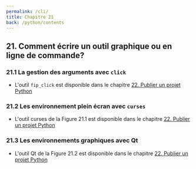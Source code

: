 ```yaml
---
permalink: /cli/
title: Chapitre 21
back: /python/contents
---
```


## 21. Comment écrire un outil graphique ou en ligne de commande?

### 21.1 La gestion des arguments avec `click`

- L'outil `fip_click` est disponible dans le chapitre [22. Publier un projet Python](../packaging/)

### 21.2 Les environnement plein écran avec `curses`

- L'outil curses de la Figure 21.1 est disponible dans le chapitre [22. Publier un projet Python](../packaging/)

### 21.3 Les environnements graphiques avec Qt

- L'outil Qt de la Figure 21.2 est disponible dans le chapitre [22. Publier un projet Python](../packaging/)

